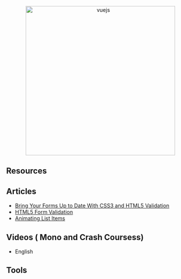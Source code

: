 <p align="center">
  <img width="400" src="http://www.rouzell.net/wp-content/uploads/2016/01/html_css.png"  alt="vuejs">
</p>


## Resources



## Articles

   * [Bring Your Forms Up to Date With CSS3 and HTML5 Validation](https://webdesign.tutsplus.com/tutorials/bring-your-forms-up-to-date-with-css3-and-html5-validation--webdesign-4738)
   * [HTML5 Form Validation](https://www.sitepoint.com/html5-form-validation/)
   * [Animating List Items](https://cssanimation.rocks/list-items/)


## Videos ( Mono and Crash Coursess)

- English

## Tools
